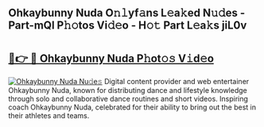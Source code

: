 ## Ohkaybunny Nuda O𝚗𝚕yf𝚊ns L𝚎a𝚔ed N𝚞𝚍es - Part-mQl P𝚑𝚘tos Vi𝚍𝚎o - H𝚘𝚝 Part L𝚎a𝚔s jiL0v

# <h2><a href="http://kf7b1us.oniu.top/?m=Ohkaybunny+Nuda">🔗👉 🔴 Ohkaybunny Nuda P𝚑ot𝚘𝚜 V𝚒d𝚎o</a></h2>

[![Ohkaybunny Nuda Nu𝚍e𝚜](https://i.imgur.com/0qMVB7G.gif)](http://kf7b1us.oniu.top/?m=Ohkaybunny+Nuda)
Digital content provider and web entertainer Ohkaybunny Nuda, known for distributing dance and lifestyle knowledge through solo and collaborative dance routines and short videos. Inspiring coach Ohkaybunny Nuda, celebrated for their ability to bring out the best in their athletes and teams.  
